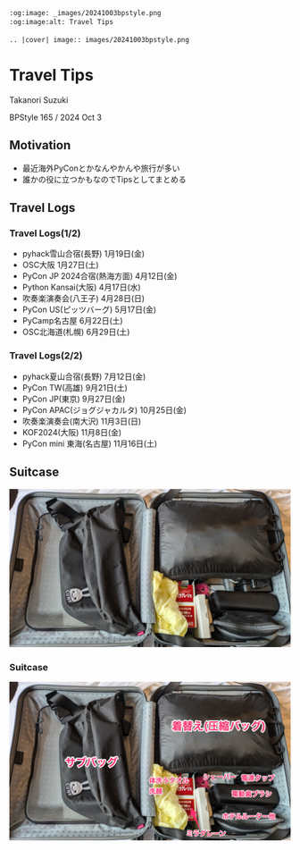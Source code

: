 ```{eval-rst}
:og:image: _images/20241003bpstyle.png
:og:image:alt: Travel Tips

.. |cover| image:: images/20241003bpstyle.png
```

# Travel Tips

Takanori Suzuki

BPStyle 165 / 2024 Oct 3

## Motivation

* 最近海外PyConとかなんやかんや旅行が多い
* 誰かの役に立つかもなのでTipsとしてまとめる

## Travel Logs

### Travel Logs(1/2)

* pyhack雪山合宿(長野) 1月19日(金)
* OSC大阪 1月27日(土)
* PyCon JP 2024合宿(熱海方面) 4月12日(金)
* Python Kansai(大阪) 4月17日(水)
* 吹奏楽演奏会(八王子) 4月28日(日)
* PyCon US(ピッツバーグ) 5月17日(金)
* PyCamp名古屋 6月22日(土)
* OSC北海道(札幌) 6月29日(土)

### Travel Logs(2/2)

* pyhack夏山合宿(長野) 7月12日(金)
* PyCon TW(高雄) 9月21日(土)
* PyCon JP(東京) 9月27日(金)
* PyCon APAC(ジョグジャカルタ) 10月25日(金)
* 吹奏楽演奏会(南大沢) 11月3日(日)
* KOF2024(大阪) 11月8日(金)
* PyCon mini 東海(名古屋) 11月16日(土)

## Suitcase

![Suitcase](images/suitcase.jpg)

### Suitcase

![Suitcase annotated](images/suitcase-annotated.jpg)
